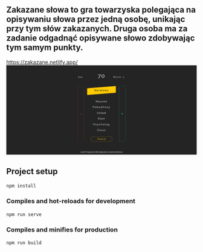 ## Zakazane słowa to gra towarzyska polegająca na opisywaniu słowa przez jedną osobę, unikając przy tym słów zakazanych. Druga osoba ma za zadanie odgadnąć opisywane słowo zdobywając tym samym punkty. 
https://zakazane.netlify.app/
![Zakazane słowa](./screencapture-zakazane-netlify-app-game-2020-11-24-22_35_55.png)

## Project setup
```
npm install
```

### Compiles and hot-reloads for development
```
npm run serve
```

### Compiles and minifies for production
```
npm run build
```
